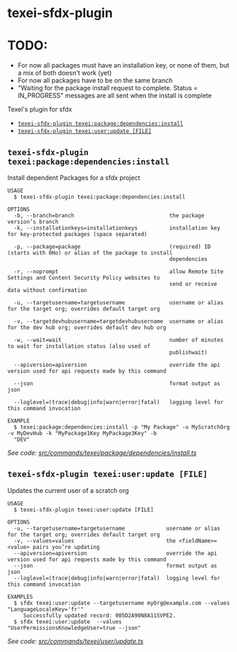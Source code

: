 texei-sfdx-plugin
=================

# TODO:

* For now all packages must have an installation key, or none of them, but a mix of both doesn't work (yet)
* For now all packages have to be on the same branch
* "Waiting for the package install request to complete. Status = IN_PROGRESS" messages are all sent when the install is complete

Texeï&#39;s plugin for sfdx

<!-- commands -->
* [`texei-sfdx-plugin texei:package:dependencies:install`](#texei-sfdx-plugin-texeipackagedependenciesinstall)
* [`texei-sfdx-plugin texei:user:update [FILE]`](#texei-sfdx-plugin-texeiuserupdate-file)

## `texei-sfdx-plugin texei:package:dependencies:install`

Install dependent Packages for a sfdx project

```
USAGE
  $ texei-sfdx-plugin texei:package:dependencies:install

OPTIONS
  -b, --branch=branch                              the package version’s branch
  -k, --installationkeys=installationkeys          installation key for key-protected packages (space separated)

  -p, --package=package                            (required) ID (starts with 0Ho) or alias of the package to install
                                                   dependencies

  -r, --noprompt                                   allow Remote Site Settings and Content Security Policy websites to
                                                   send or receive data without confirmation

  -u, --targetusername=targetusername              username or alias for the target org; overrides default target org

  -v, --targetdevhubusername=targetdevhubusername  username or alias for the dev hub org; overrides default dev hub org

  -w, --wait=wait                                  number of minutes to wait for installation status (also used of
                                                   publishwait)

  --apiversion=apiversion                          override the api version used for api requests made by this command

  --json                                           format output as json

  --loglevel=(trace|debug|info|warn|error|fatal)   logging level for this command invocation

EXAMPLE
  $ texei:package:dependencies:install -p "My Package" -u MyScratchOrg -v MyDevHub -k "MyPackage1Key MyPackage3Key" -b 
  "DEV"
```

_See code: [src/commands/texei/package/dependencies/install.ts](https://github.com/texei/texei-sfdx-plugin/blob/v0.0.1/src/commands/texei/package/dependencies/install.ts)_

## `texei-sfdx-plugin texei:user:update [FILE]`

Updates the current user of a scratch org

```
USAGE
  $ texei-sfdx-plugin texei:user:update [FILE]

OPTIONS
  -u, --targetusername=targetusername             username or alias for the target org; overrides default target org
  -v, --values=values                             the <fieldName>=<value> pairs you’re updating
  --apiversion=apiversion                         override the api version used for api requests made by this command
  --json                                          format output as json
  --loglevel=(trace|debug|info|warn|error|fatal)  logging level for this command invocation

EXAMPLES
  $ sfdx texei:user:update --targetusername myOrg@example.com --values "LanguageLocaleKey='fr'"
     Successfully updated record: 005D2A90N8A11SVPE2.
  $ sfdx texei:user:update  --values "UserPermissionsKnowledgeUser=true --json"
```

_See code: [src/commands/texei/user/update.ts](https://github.com/texei/texei-sfdx-plugin/blob/v0.0.1/src/commands/texei/user/update.ts)_
<!-- commandsstop -->
